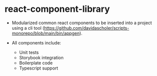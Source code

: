 # react-component-library
- Modularized common react components to be inserted into a project using a cli tool (https://github.com/davidascholer/scripts-monorepo/blob/main/bin/appgen).

- All components include:
    - Unit tests
    - Storybook integration
    - Boilerplate code 
    - Typescript support